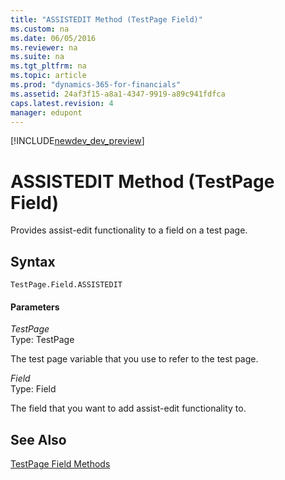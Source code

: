 ```yaml
---
title: "ASSISTEDIT Method (TestPage Field)"
ms.custom: na
ms.date: 06/05/2016
ms.reviewer: na
ms.suite: na
ms.tgt_pltfrm: na
ms.topic: article
ms.prod: "dynamics-365-for-financials"
ms.assetid: 24af3f15-a8a1-4347-9919-a89c941fdfca
caps.latest.revision: 4
manager: edupont
---
```


[!INCLUDE[newdev_dev_preview](../includes/newdev_dev_preview.md)]

# ASSISTEDIT Method (TestPage Field)
Provides assist-edit functionality to a field on a test page.  
  
## Syntax  
  
```  
TestPage.Field.ASSISTEDIT  
```  
  
#### Parameters  
 *TestPage*  
 Type: TestPage  
  
 The test page variable that you use to refer to the test page.  
  
 *Field*  
 Type: Field  
  
 The field that you want to add assist-edit functionality to.  
  
## See Also  
 [TestPage Field Methods](devenv-TestPage-Field-Methods.md)